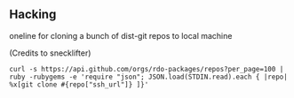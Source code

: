 
## Hacking

oneline for cloning a bunch of dist-git repos to local machine

(Credits to snecklifter)

```
curl -s https://api.github.com/orgs/rdo-packages/repos?per_page=100 | ruby -rubygems -e 'require "json"; JSON.load(STDIN.read).each { |repo| %x[git clone #{repo["ssh_url"]} ]}'
```
